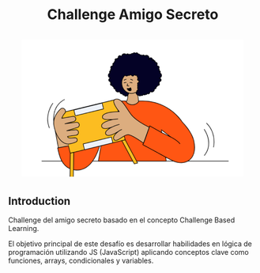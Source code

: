 <!-- # challenge-amigo-secreto -->

<div align="center">
  <h1 align="center">
    Challenge Amigo Secreto
    <br />
    <br />
    <img src="assets/amigo-secreto.png" alt="Imagen representativa de amigo secreto">
    </a>
  </h1>
</div>

## Introduction

Challenge del amigo secreto basado en el concepto Challenge Based Learning.

El objetivo principal de este desafío es desarrollar habilidades en lógica de programación utilizando JS (JavaScript) aplicando conceptos clave como funciones, arrays, condicionales y variables.